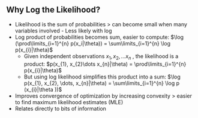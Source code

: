 ## Why Log the Likelihood?
* Likelihood is the sum of probabilities > can become small when many variables involved - Less likely with log
* Log product of probabilities becomes sum, easier to compute: $\log (\prod\limits_{i=1}^{n} p(x_i|\theta)) = \sum\limits_{i=1}^{n} \log p(x_{i}|\theta)$ 
	* Given independent observations $x_{1}, x_{2}, \dots x_{n}$ , the likelihood is a product: $p(x_{1}, x_{2}\dots x_{n}|\theta) = \prod\limits_{i=1}^{n} p(x_{i}|\theta)$
	* But using log likelihood simplifies this product into a sum: $\log p(x_{1}, x_{2}, \dots, x_{n}|\theta) = \sum\limits_{i=1}^{n} \log p (x_{i}|\theta ))$
* Improves convergence of optimization by increasing convexity > easier to find maximum likelihood estimates (MLE)
* Relates directly to bits of information
